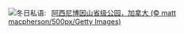 ![](https://www.bing.com/th?id=OHR.AssiniboineProvincialPark_ZH-CN2270275151_UHD.jpg&w=1000)冬日私语:&nbsp;&ensp;[阿西尼博因山省级公园，加拿大 (© matt macpherson/500px/Getty Images)](https://www.bing.com/th?id=OHR.AssiniboineProvincialPark_ZH-CN2270275151_UHD.jpg)
<br><br/>
